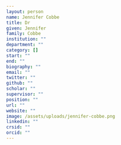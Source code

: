 ```yaml
---
layout: person
name: Jennifer Cobbe
title: Dr
given: Jennifer
family: Cobbe
institution: ""
department: ""
category: []
start: ""
end: ""
biography: ""
email: ""
twitter: ""
github: ""
scholar: ""
supervisor: ""
position: ""
url: ""
website: ""
image: /assets/uploads/jennifer-cobbe.png
linkedin: ""
crsid: ""
orcid: ""
---
```

